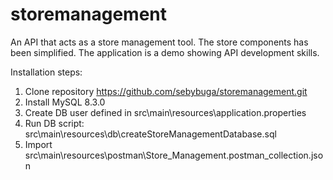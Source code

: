 # storemanagement
An API that acts as a store management tool. The store components has been simplified. The application is a demo showing API development skills.

Installation steps:
1. Clone repository https://github.com/sebybuga/storemanagement.git
2. Install MySQL 8.3.0
3. Create DB user defined in src\main\resources\application.properties
4. Run DB script:
src\main\resources\db\createStoreManagementDatabase.sql
5. Import src\main\resources\postman\Store_Management.postman_collection.json


